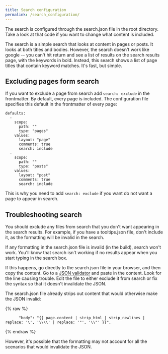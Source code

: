 ```yaml
---
title: Search configuration
permalink: /search_configuration/
---
```


The search is configured through the search.json file in the root directory. Take a look at that code if you want to change what content is included. 

The search is a simple search that looks at content in pages or posts. It looks at both titles and bodies. However, the search doesn't work like google -- you can't hit return and see a list of results on the search results page, with the keywords in bold. Instead, this search shows a list of page titles that contain keyword matches. It's fast, but simple.


## Excluding pages form search

If you want to exclude a page from search add `search: exclude` in the frontmatter. By default, every page is included. The configuration file specifies this default in the frontmatter of every page:

```
defaults:
  -
    scope:
      path: ""
      type: "pages"
    values:
      layout: "page"
      comments: true
      search: include
  -
    scope:
      path: ""
      type: "posts"
    values:
      layout: "post"
      comments: true
      search: include
 ```
This is why you need to add `search: exclude` if you want do not want a page to appear in search.

## Troubleshooting search

You should exclude any files from search that you don't want appearing in the search results. For example, if you have a tooltips.json file, don't include it, as the formatting will be invalid in the search. 

If any formatting in the search.json file is invalid (in the build), search won't work. You'll know that search isn't working if no results appear when you start typing in the search box.

If this happens, go directly to the search.json file in your browser, and then copy the content. Go to a [JSON validator](http://jsonlint.com/) and paste in the content. Look for the line causing trouble. Edit the file to either exclude it from search or fix the syntax so that it doesn't invalidate the JSON. 

The search.json file already strips out content that would otherwise make the JSON invalid:

{% raw %}

```
      "body": "{{ page.content | strip_html | strip_newlines | replace: '\', '\\\\' | replace: '"', '\\"' }}",
```
{% endraw %}

However, it's possible that the formatting may not account for all the scenarios that would invalidate the JSON.
